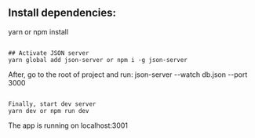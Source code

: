 


## Install dependencies:
yarn or npm install
```

## Activate JSON server
yarn global add json-server or npm i -g json-server
```

After, go to the root of project and run:
json-server --watch db.json --port 3000
```

Finally, start dev server
yarn dev or npm run dev
```

The app is running on localhost:3001
